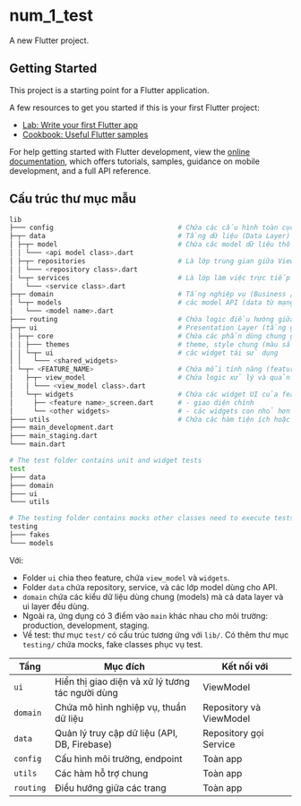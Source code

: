 # num_1_test

A new Flutter project.

## Getting Started

This project is a starting point for a Flutter application.

A few resources to get you started if this is your first Flutter project:

- [Lab: Write your first Flutter app](https://docs.flutter.dev/get-started/codelab)
- [Cookbook: Useful Flutter samples](https://docs.flutter.dev/cookbook)

For help getting started with Flutter development, view the
[online documentation](https://docs.flutter.dev/), which offers tutorials,
samples, guidance on mobile development, and a full API reference.

## Cấu trúc thư mục mẫu

```sh
lib
├─── config                               # Chứa các cấu hình toàn cục cho ứng dụng
├─┬─ data                                 # Tầng dữ liệu (Data Layer) chịu trách nhiệm lấy, lưu và xử lý dữ liệu thực tế (từ API, database, local storage, MQTT, v.v.)
│ ├─┬─ model                              # Chứa các model dữ liệu thô được map trực tiếp từ nguồn (ví dụ JSON từ API)
│ │ └─── <api model class>.dart
│ ├─┬─ repositories                       # Là lớp trung gian giữa ViewModel và Service. Đóng vai trò tổng hợp dữ liệu từ nhiều nguồn (API, cache, local database…). Che giấu chi tiết cách dữ liệu được lấy ra.
│ │ └─── <repository class>.dart
│ └─┬─ services                           # Là lớp làm việc trực tiếp với nguồn dữ liệu thực tế.
│   └─── <service class>.dart
├─┬─ domain                               # Tầng nghiệp vụ (Business / Entities Layer). Mục đích: gom các mô hình dữ liệu (model) mà cả UI và Data đều dùng chung
│ └─┬─ models                             # các model API (data từ mạng)
│   └─── <model name>.dart
├─── routing                              # Chứa logic điều hướng giữa các màn hình (navigation).
├─┬─ ui                                   # Presentation Layer (tầng giao diện người dùng), nơi xử lý UI và state logic
│ ├─┬─ core                               # Chứa các phần dùng chung giữa nhiều màn hình (nhiều feature)
│ │ ├─── themes                           # theme, style chung (màu sắc, typography, style app, ...)
│ │ └─┬─ ui                               # các widget tái sử dụng
│ │   └─── <shared_widgets>
│ └─┬─ <FEATURE_NAME>                     # Chứa mỗi tính năng (feature) của app => có thư mục riêng để dễ quản lý
│   ├─┬─ view_model                       # Chứa logic xử lý và quản lý state cho feature đó.
│   │ └─── <view_model class>.dart
│   └─┬─ widgets                          # Chứa các widget UI của feature đó như:
│     ├── <feature name>_screen.dart      # - giao diện chính
│     └── <other widgets>                 # - các widgets con nhỏ hơn
├─── utils                                # Chứa các hàm tiện ích hoặc lớp helper được dùng chung trong toàn bộ app
├─── main_development.dart
├─── main_staging.dart
└─── main.dart

# The test folder contains unit and widget tests
test
├─── data
├─── domain
├─── ui
└─── utils

# The testing folder contains mocks other classes need to execute tests
testing
├─── fakes
└─── models
```

Với:

- Folder `ui` chia theo feature, chứa `view_model` và `widgets`.
- Folder `data` chứa repository, service, và các lớp model dùng cho API.
- `domain` chứa các kiểu dữ liệu dùng chung (models) mà cả data layer và ui layer đều dùng.
- Ngoài ra, ứng dụng có 3 điểm vào `main` khác nhau cho môi trường: production, development, staging.
- Về test: thư mục `test/` có cấu trúc tương ứng với `lib/`. Có thêm thư mục `testing/` chứa mocks, fake classes phục vụ test.

| Tầng      | Mục đích                                         | Kết nối với             |
| --------- | ------------------------------------------------ | ----------------------- |
| `ui`      | Hiển thị giao diện và xử lý tương tác người dùng | ViewModel               |
| `domain`  | Chứa mô hình nghiệp vụ, thuần dữ liệu            | Repository và ViewModel |
| `data`    | Quản lý truy cập dữ liệu (API, DB, Firebase)     | Repository gọi Service  |
| `config`  | Cấu hình môi trường, endpoint                    | Toàn app                |
| `utils`   | Các hàm hỗ trợ chung                             | Toàn app                |
| `routing` | Điều hướng giữa các trang                        | Toàn app                |
